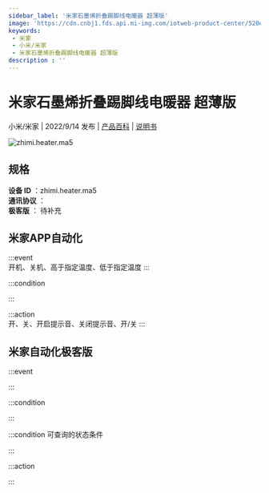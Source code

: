 ```yaml
---
sidebar_label: '米家石墨烯折叠踢脚线电暖器 超薄版'
image: 'https://cdn.cnbj1.fds.api.mi-img.com/iotweb-product-center/520e70391fb5959acc6abaea4075bc51_1645433522787.png?GalaxyAccessKeyId=AKVGLQWBOVIRQ3XLEW&Expires=9223372036854775807&Signature=jwZTJ/k2JbhbBLYjhzm5sZ0fgmw='
keywords: 
 - 米家
 - 小米/米家
 - 米家石墨烯折叠踢脚线电暖器 超薄版
description : ''
---
```

# 米家石墨烯折叠踢脚线电暖器 超薄版

小米/米家 | 2022/9/14 发布 | [产品百科](https://home.mi.com/webapp/content/baike/product/index.html?model=zhimi.heater.ma5/) | [说明书](https://home.mi.com/views/introduction.html?model=zhimi.heater.ma5&region=cn)

![zhimi.heater.ma5](https://cdn.cnbj1.fds.api.mi-img.com/iotweb-product-center/520e70391fb5959acc6abaea4075bc51_1645433522787.png?GalaxyAccessKeyId=AKVGLQWBOVIRQ3XLEW&Expires=9223372036854775807&Signature=jwZTJ/k2JbhbBLYjhzm5sZ0fgmw=)

## 规格  
> 
**设备 ID** ：zhimi.heater.ma5  
**通讯协议** ：  
**极客版**  ： 待补充 


## 米家APP自动化  

:::event  
开机、关机、高于指定温度、低于指定温度
:::

:::condition  

:::

:::action   
开、关、开启提示音、关闭提示音、开/关
:::

## 米家自动化极客版  

:::event  

:::

:::condition  

:::

:::condition 可查询的状态条件  

:::

:::action  

:::

        
